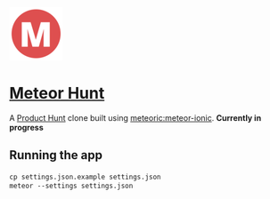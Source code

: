 ![](public/favicon-96x96.png)

# [Meteor Hunt](http://meteorhunt.meteor.com/)

A [Product Hunt](http://www.producthunt.com/apps/ios) clone built using [meteoric:meteor-ionic](https://github.com/meteoric/meteor-ionic). **Currently in progress**

## Running the app

```
cp settings.json.example settings.json
meteor --settings settings.json
```
